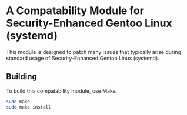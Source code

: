 # A Compatability Module for Security-Enhanced Gentoo Linux (systemd)
This module is designed to patch many issues that typically arise during standard usage of Security-Enhanced Gentoo Linux (systemd).

## Building
To build this compatability module, use Make.

```bash
sudo make
sudo make install
```
